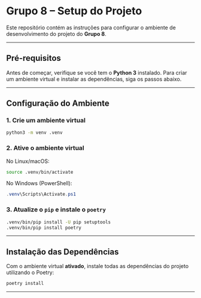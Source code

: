 # Grupo 8 – Setup do Projeto

Este repositório contém as instruções para configurar o ambiente de desenvolvimento do projeto do **Grupo 8**.

---

## Pré-requisitos

Antes de começar, verifique se você tem o **Python 3** instalado. Para criar um ambiente virtual e instalar as dependências, siga os passos abaixo.

---

## Configuração do Ambiente

### 1. Crie um ambiente virtual

```bash
python3 -m venv .venv
```

### 2. Ative o ambiente virtual

No Linux/macOS:

```bash
source .venv/bin/activate
```

No Windows (PowerShell):

```powershell
.venv\Scripts\Activate.ps1
```

### 3. Atualize o `pip` e instale o `poetry`

```bash
.venv/bin/pip install -U pip setuptools
.venv/bin/pip install poetry
```

---

## Instalação das Dependências

Com o ambiente virtual **ativado**, instale todas as dependências do projeto utilizando o Poetry:

```bash
poetry install
```

---
